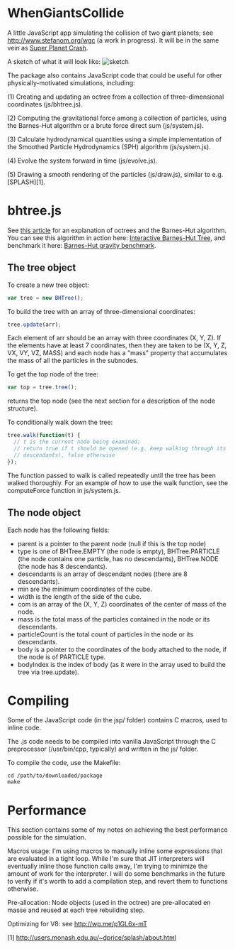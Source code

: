# WhenGiantsCollide

A little JavaScript app simulating the collision of two giant
planets; see http://www.stefanom.org/wgc (a work in progress). It will
be in the same vein as [Super Planet Crash](http://www.stefanom.org/spc).

A sketch of what it will look like:
![sketch](https://raw.githubusercontent.com/stefano-meschiari/WhenGiantsCollide/master/img/sketch.png)

The package also contains JavaScript code that could be useful for
other physically-motivated simulations, including:

(1) Creating and updating an octree from a collection
of three-dimensional coordinates (js/bhtree.js).

(2) Computing the gravitational force among a collection of particles,
using the Barnes-Hut algorithm or a brute force direct sum (js/system.js).

(3) Calculate hydrodynamical quantities using a simple implementation
of the Smoothed Particle Hydrodynamics (SPH) algorithm (js/system.js).

(4) Evolve the system forward in time (js/evolve.js).

(5) Drawing a smooth rendering of the particles (js/draw.js), similar
to e.g. [SPLASH][1].

# bhtree.js
See [this article](http://arborjs.org/docs/barnes-hut) for an
explanation of octrees and the Barnes-Hut algorithm. You can see this
algorithm in action here:
[Interactive Barnes-Hut Tree](http://www.stefanom.org/wgc/test_tree.html),
and benchmark it here: [Barnes-Hut gravity benchmark](http://www.stefanom.org/wgc/test_gravity.html).

## The tree object
To create a new tree object:
```javascript
var tree = new BHTree();
```

To build the tree with an array of three-dimensional coordinates:
```javascript
tree.update(arr);
```
Each element of arr should be an array with three coordinates (X, Y,
Z). If the elements have at least 7 coordinates, then they are
taken to be (X, Y, Z, VX, VY, VZ, MASS) and each node has a
"mass" property that accumulates the mass of all the particles in the
subnodes.

To get the top node of the tree:
```javascript
var top = tree.tree();
```
returns the top node (see the next section for a description of the
node structure). 

To conditionally walk down the tree:
```javascript
tree.walk(function(t) {
  // t is the current node being examined;
  // return true if t should be opened (e.g. keep walking through its
  // descendants), false otherwise
});
```
The function passed to walk is called repeatedly until the tree has
been walked thoroughly. For an example of how to use the walk function, see the computeForce
function in js/system.js.

## The node object
Each node has the following fields:
* parent is a pointer to the parent node (null if this is the top node)
* type is one of BHTree.EMPTY (the node is empty), BHTree.PARTICLE
  (the node contains one particle, has no descendants), BHTree.NODE
  (the node has 8 descendants).
* descendants is an array of descendant nodes (there are 8 descendants).
* min are the minimum coordinates of the cube.
* width is the length of the side of the cube.
* com is an array of the (X, Y, Z) coordinates of the center of mass
  of the node.
* mass is the total mass of the particles contained in the node or its
  descendants.
* particleCount is the total count of particles in the node or its
  descendants.
* body is a pointer to the coordinates of the body attached to the
  node, if the node is of PARTICLE type.
* bodyIndex is the index of body (as it were in the array used to
  build the tree via tree.update).



# Compiling

Some of the JavaScript code (in the jsp/ folder) contains C macros,
used to inline code.

The .js code needs to be compiled into vanilla JavaScript through the
C preprocessor (/usr/bin/cpp, typically) and written in the js/ folder.

To compile the code, use the Makefile:
```
cd /path/to/downloaded/package
make
```


# Performance

This section contains some of my notes on achieving the best
performance possible for the simulation.

Macros usage: I'm using macros to manually inline some expressions
that are evaluated in a tight loop. While I'm sure that JIT
interpreters will eventually inline those function calls away, I'm trying to
minimize the amount of work for the interpreter. I will do some
benchmarks in the future to verify if it's worth to add a compilation
step, and revert them to functions otherwise.

Pre-allocation: Node objects (used in the octree) are pre-allocated en
masse and reused at each tree rebuilding step.

Optimizing for V8: see http://wp.me/p1GL6x-mT


[1] http://users.monash.edu.au/~dprice/splash/about.html
